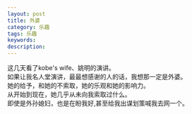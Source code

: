 ```yaml
---
layout: post
title: 外婆
category: 乐趣
tags: 乐趣
keywords: 
description: 
---
```



这几天看了kobe's wife、姚明的演讲。  
如果让我名人堂演讲，最最想感谢的人的话，我想那一定是外婆。  
她的给予，和她的不索取，她的乐观和她的影响力。  
从开始到现在，她几乎从未向我索取过什么。  
即使是外孙媳妇，也是在盼我好,甚至给我出谋划策喊我去网一个。  










